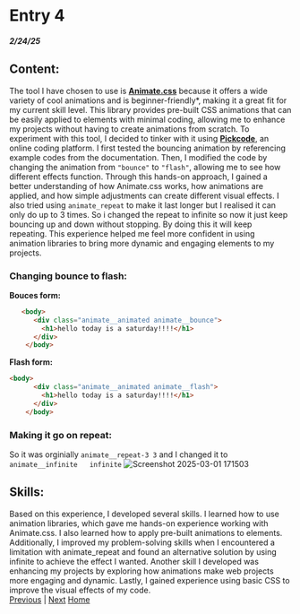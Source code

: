 # Entry 4
##### 2/24/25

## Content: 
The tool I have chosen to use is **[Animate.css](https://animate.style/#documentation)** because it offers a wide variety of cool animations and is beginner-friendly*, making it a great fit for my current skill level. This library provides pre-built CSS animations that can be easily applied to elements with minimal coding, allowing me to enhance my projects without having to create animations from scratch. To experiment with this tool, I decided to tinker with it using **[Pickcode](https://app.pickcode.io/project/cm7qqw0ysn2phemhdb00p4der)**, an online coding platform. I first tested the bouncing animation by referencing example codes from the documentation. Then, I modified the code by changing the animation from `"bounce"` to `"flash"`, allowing me to see how different effects function. Through this hands-on approach, I gained a better understanding of how Animate.css works, how animations are applied, and how simple adjustments can create different visual effects. I also tried using `animate_repeat` to make it last longer but I realised it can only do up to 3 times. So i changed the repeat to infinite so now it just keep bouncing up and down without stopping. By doing this it will keep repeating. This experience helped me feel more confident in using animation libraries to bring more dynamic and engaging elements to my projects.

### Changing bounce to flash:
**Bouces form:**
``` HTML
   <body>
      <div class="animate__animated animate__bounce">
        <h1>hello today is a saturday!!!!</h1>
      </div>
    </body>
```
**Flash form:**
``` HTML
<body>
      <div class="animate__animated animate__flash">
        <h1>hello today is a saturday!!!!</h1>
      </div>
    </body>
```
### Making it go on repeat:  
So it was orginially `animate__repeat-3	3` and I changed it to `animate__infinite	infinite`
![Screenshot 2025-03-01 171503](https://github.com/user-attachments/assets/2e0ac870-b1a3-47e9-9624-002127be2c45)
## Skills: 
Based on this experience, I developed several skills. I learned how to use animation libraries, which gave me hands-on experience working with Animate.css. I also learned how to apply pre-built animations to elements. Additionally, I improved my problem-solving skills when I encountered a limitation with animate_repeat and found an alternative solution by using infinite to achieve the effect I wanted. Another skill I developed was enhancing my projects by exploring how animations make web projects more engaging and dynamic. Lastly, I gained experience using basic CSS to improve the visual effects of my code.  
[Previous](entry03.md) | [Next](entry05.md)
[Home](../README.md)
